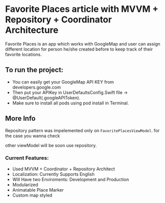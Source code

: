 # Favorite Places article with MVVM +  Repository + Coordinator Architecture
Favorite Places is an app which works with GoogleMap and user can assign different location for person he/she created before to keep track of their favorite locations.

## To run the project:
- You can easily get your GoogleMap API KEY from developers.google.com
- Then put your APIKey in UserDefaultsConfig.Swift file ->  @UserDefault(.googleAPIToken).
- Make sure to install all pods using pod install in Terminal.

## More Info

Repository pattern was impelemented only on `FavoritePlacesViewModel`. for the case you wanna check

other viewModel will be soon use repository.

### Current Features:
- Used MVVM + Coordinator + Repository Architect
- Localization: Currently Supports English
- Will Have two Enviroments: Development and Production
- Modularized
- Animatable Place Marker
- Custom map styled
